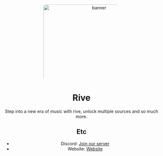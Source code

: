 <div align="center">
  <div style="width: 250px; height: 250px; border-radius: 10px; overflow: hidden; margin: 0 auto;">
    <img src="https://rive.rocks/images/rive.png" alt="banner" style="width: 350px; height: 350px;" />
  </div>

# Rive
Step into a new era of music with rive, unlock multiple sources and so much more.

## Etc
- Discord: [Join our server](https://discord.gg/VRnttPEfWs)
- Website: [Website](https://rive.rocks)
